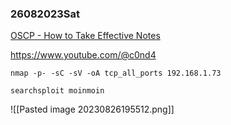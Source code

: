 ### 26082023Sat

[OSCP - How to Take Effective Notes](https://youtu.be/yYmDQY1zKKE?list=PLDrNMcTNhhYqZU1ySROli7Oc08mxe1tZR)

https://www.youtube.com/@c0nd4

```
nmap -p- -sC -sV -oA tcp_all_ports 192.168.1.73
```

```
searchsploit moinmoin
```

![[Pasted image 20230826195512.png]]

